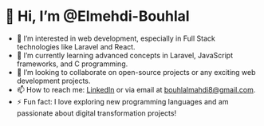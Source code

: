 # 👋 Hi, I’m @Elmehdi-Bouhlal

- 👀 I’m interested in web development, especially in Full Stack technologies like Laravel and React.
- 🌱 I’m currently learning advanced concepts in Laravel, JavaScript frameworks, and C programming.
- 💞️ I’m looking to collaborate on open-source projects or any exciting web development projects.
- 📫 How to reach me: [LinkedIn](https://www.linkedin.com/in/elmehdi-bouhlal/) or via email at bouhlalmahdi8@gmail.com.
- ⚡ Fun fact: I love exploring new programming languages and am passionate about digital transformation projects!

<!---
Elmehdi-Bouhlal/Elmehdi-Bouhlal is a ✨ special ✨ repository because its `README.md` (this file) appears on your GitHub profile.
You can click the Preview link to take a look at your changes.
--->
